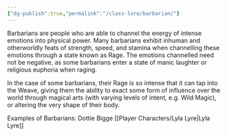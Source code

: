 ```yaml
---
{"dg-publish":true,"permalink":"/class-lore/barbarian/"}
---
```


Barbarians are people who are able to channel the energy of intense emotions into physical power. Many barbarians exhibit inhuman and otherworldly feats of strength, speed, and stamina when channelling these emotions through a state known as Rage. The emotions channelled need not be negative, as some barbarians enter a state of manic laughter or religious euphoria when raging. 

In the case of some barbarians, their Rage is so intense that it can tap into the Weave, giving them the ability to exact some form of influence over the world through magical arts (with varying levels of intent, e.g. Wild Magic), or altering the very shape of their body.

Examples of Barbarians:
Dottie Bigge
[[Player Characters/Lyla Lyre\|Lyla Lyre]]
